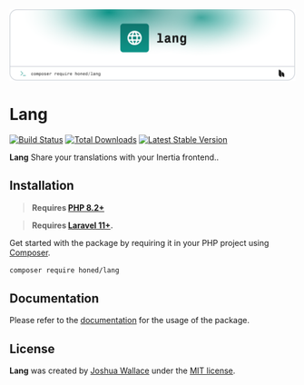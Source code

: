 <a href="https://honed.dev/lang">
    <picture>
        <source media="(prefers-color-scheme: dark)" srcset="art/header-dark.png">
        <img alt="" src="art/header-light.png">
    </picture>
</a>

# Lang

<p>
    <a href="https://github.com/honedlabs/lang/actions"><img src="https://github.com/honedlabs/lang/actions/workflows/tests.yml/badge.svg" alt="Build Status"></a>
    <a href="https://packagist.org/packages/honed/lang"><img src="https://img.shields.io/packagist/dt/honed/lang" alt="Total Downloads"></a>
    <a href="https://packagist.org/packages/honed/lang"><img src="https://img.shields.io/packagist/v/honed/lang" alt="Latest Stable Version"></a>
</p>

**Lang** Share your translations with your Inertia frontend..

## Installation

> **Requires [PHP 8.2+](https://php.net/releases/)**

> **Requires [Laravel 11+](https://laravel.com/docs/releases).**

Get started with the package by requiring it in your PHP project using [Composer](https://getcomposer.org/).

```bash
composer require honed/lang
```

## Documentation

Please refer to the [documentation](https://honed.dev/lang) for the usage of the package.

## License

**Lang** was created by [Joshua Wallace](https://joshua-wallace.com) under the [MIT license](https://opensource.org/licenses/MIT).